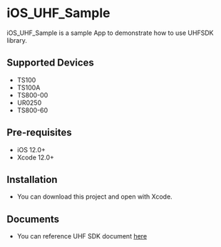 # iOS_UHF_Sample

iOS_UHF_Sample is a sample App to demonstrate how to use UHFSDK library.

## Supported Devices

* TS100
* TS100A
* TS800-00
* UR0250
* TS800-60

## Pre-requisites

* iOS 12.0+
* Xcode 12.0+

## Installation

* You can download this project and open with Xcode.

## Documents

* You can reference UHF SDK document [here](https://github.com/GIGA-TMS/doc_iOS_UHFSDK)


